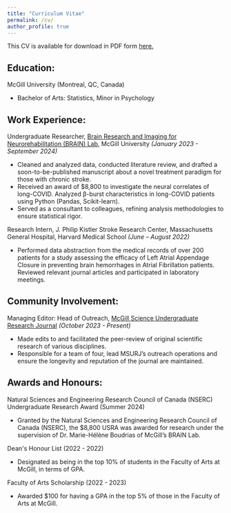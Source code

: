 ```yaml
---
title: "Curriculum Vitae"
permalink: /cv/
author_profile: true
---
```

This CV is available for download in PDF form [here.](https://yshahzad.github.io/Yavuz_Research_CV.pdf)


Education:
---
McGill University (Montreal, QC, Canada)
* Bachelor of Arts: Statistics, Minor in Psychology


Work Experience:
---
Undergraduate Researcher, [Brain Research and Imaging for Neurorehabilitation (BRAIN) Lab,](https://boudriaslab.com/) 
McGill University *(January 2023 - September 2024)*
* Cleaned and analyzed data, conducted literature review, and drafted a soon-to-be-published manuscript about a novel treatment paradigm for those with chronic stroke.
* Received an award of $8,800 to investigate the neural correlates of long-COVID. Analyzed β-burst characteristics in long-COVID patients using Python (Pandas, Scikit-learn).
* Served as a consultant to colleagues, refining analysis methodologies to ensure statistical rigor.

Research Intern, J. Philip Kistler Stroke Research Center, Massachusetts General Hospital, Harvard Medical School *(June – August 2022)*
* Performed data abstraction from the medical records of over 200 patients for a study assessing the efficacy of Left Atrial Appendage Closure in preventing brain hemorrhages in Atrial Fibrillation patients. Reviewed relevant journal articles and participated in laboratory meetings.


Community Involvement:
---
Managing Editor: Head of Outreach, [McGill Science Undergraduate Research Journal](https://msurjonline.mcgill.ca/about/editorialTeam) *(October 2023 - Present)*
* Made edits to and facilitated the peer-review of original scientific research of various disciplines. 
* Responsible for a team of four, lead MSURJ’s outreach operations and ensure the longevity and reputation
of the journal are maintained.


Awards and Honours:
---
Natural Sciences and Engineering Research Council of Canada (NSERC) Undergraduate Research Award (Summer 2024)
* Granted by the Natural Sciences and Engineering Research Council of Canada (NSERC), the $8,800 USRA was
awarded for research under the supervision of Dr. Marie-Hélène Boudrias of McGill’s BRAIN Lab.

Dean's Honour List (2022 - 2022)
* Designated as being in the top 10% of students in the Faculty of Arts at McGill, in terms of GPA. 

Faculty of Arts Scholarship (2022 - 2023)
* Awarded $100 for having a GPA in the top 5% of those in the Faculty of Arts at McGill.





